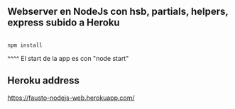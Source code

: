 ## Webserver en NodeJs con hsb, partials, helpers, express subido a Heroku



`````` Comandos

npm install

``````

^^^^ El start de la app es con "node start"


## Heroku address

https://fausto-nodejs-web.herokuapp.com/


